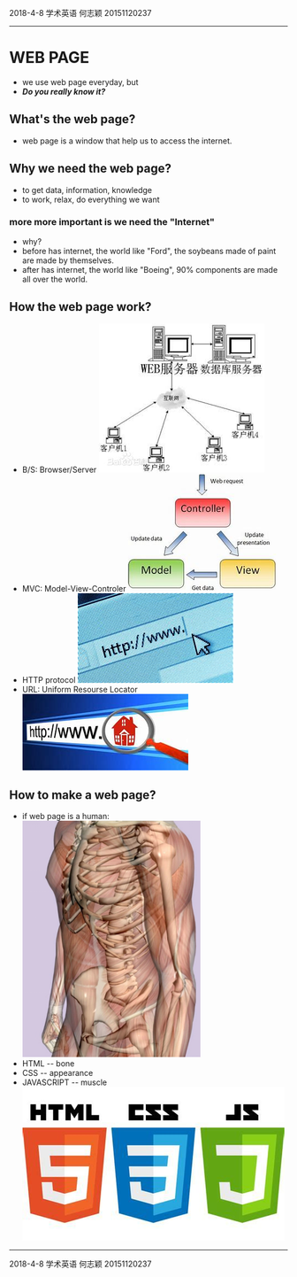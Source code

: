 2018-4-8  学术英语  何志颖  20151120237
___
# WEB PAGE

- we use web page everyday, but
- ***Do you really know it?***

## What's the web page?

- web page is a window that help us to access the internet.

## Why we need the web page?

- to get data, information, knowledge
- to work, relax, do everything we want

### more more important is we need the **"Internet"**

- why?
- before has internet, the world like "Ford", the soybeans made of paint are made by themselves.
- after has internet, the world like "Boeing", 90% components are made all over the world.

## How the web page work?

- B/S: Browser/Server
![](images/bs.png)
- MVC: Model-View-Controler
![](images/mvc.png)
- HTTP protocol
![](images/http.png)
- URL: Uniform Resourse Locator
![](images/url.png)

## How to make a web page?

- if web page is a human:
![](images/bone.png)
- HTML -- bone
- CSS -- appearance
- JAVASCRIPT -- muscle
![](images/hcj.png)
___
2018-4-8  学术英语  何志颖  20151120237